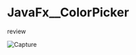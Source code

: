 # JavaFx__ColorPicker

review


  ![Capture](https://user-images.githubusercontent.com/71940376/104852249-22921780-58fa-11eb-9ddd-52d61cf542b6.JPG)
